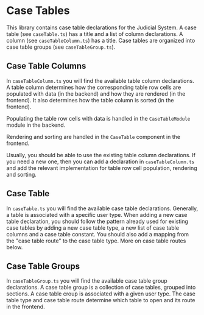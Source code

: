 # Case Tables

This library contains case table declarations for the Judicial System. A case table (see `caseTable.ts`) has a title and a list of column declarations. A column (see `caseTableColumn.ts`) has a title. Case tables are organized into case table groups (see `caseTableGroup.ts`).

## Case Table Columns

In `caseTableColumn.ts` you will find the available table column declarations. A table column determines how the corresponding table row cells are populated with data (in the backend) and how they are rendered (in the frontend). It also determines how the table column is sorted (in the frontend).

Populating the table row cells with data is handled in the `CaseTableModule` module in the backend.

Rendering and sorting are handled in the `CaseTable` component in the frontend.

Usually, you should be able to use the existing table column declarations. If you need a new one, then you can add a declaration in `caseTableColumn.ts` and add the relevant implementation for table row cell population, rendering and sorting.

## Case Table

In `caseTable.ts` you will find the available case table declarations. Generally, a table is associated with a specific user type. When adding a new case table declaration, you should follow the pattern already used for existing case tables by adding a new case table type, a new list of case table columns and a case table constant. You should also add a mapping from the "case table route" to the case table type. More on case table routes below.

## Case Table Groups

In `caseTableGroup.ts` you will find the available case table group declarations. A case table group is a collection of case tables, grouped into sections. A case table croup is associated with a given user type. The case table type and case table route determine which table to open and its route in the frontend.
